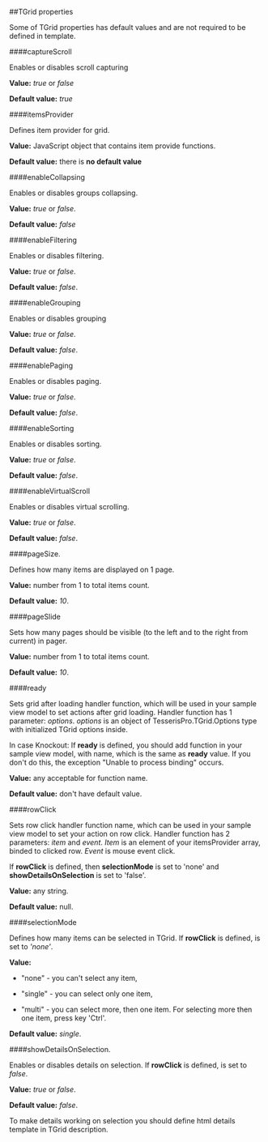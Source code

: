 ﻿##TGrid properties

Some of TGrid properties has default values and are not required to be defined in template.

####captureScroll
    
Enables or disables scroll capturing

**Value:** *true* or *false*

**Default value:** *true*


####itemsProvider
    
Defines item provider for grid.

**Value:** JavaScript object that contains item provide functions.

**Default value:** there is **no default value**

####enableCollapsing

Enables or disables groups collapsing.

**Value:** *true* or *false*. 

**Default value:** *false*

####enableFiltering

Enables or disables filtering.

**Value:** *true* or *false*.

**Default value:** *false*.

####enableGrouping

Enables or disables grouping

**Value:** *true* or *false*.

**Default value:** *false*.

####enablePaging

Enables or disables paging.

**Value:** *true* or *false*.

**Default value:** *false*.

####enableSorting

Enables or disables sorting.

**Value:** *true* or *false*.

**Default value:** *false*.

####enableVirtualScroll

Enables or disables virtual scrolling.

**Value:** *true* or *false*.

**Default value:** *false*.

####pageSize.

Defines how many items are displayed on 1 page.

**Value:** number from 1 to total items count.

**Default value:** *10*.

####pageSlide

Sets how many pages should be visible (to the left and to the right from current) in pager.

**Value:** number from 1 to  total items count.

**Default value:** *10*.

####ready

Sets grid after loading handler function, which will be used in your sample view model to set actions after grid loading. Handler function has 1 parameter: *options*. *options* is an object of TesserisPro.TGrid.Options type with initialized TGrid options inside.

In case Knockout: If **ready** is defined, you should add function in your sample view model, with name, which is the same as **ready** value. If you don't do this, the exception "Unable to process binding" occurs. 

**Value:** any acceptable for function name.

**Default value:** don't have default value.

####rowClick

Sets row click handler function name, which can be used in your sample view model to set your action on row click. Handler function has 2 parameters: *item* and *event*. *Item* is an element of your itemsProvider array, binded to clicked row. *Event* is mouse event click.

If **rowClick** is defined, then **selectionMode** is set to 'none' and **showDetailsOnSelection** is set to 'false'.

**Value:** any string.

**Default value:** null.

####selectionMode

Defines how many items can be selected in TGrid. If **rowClick** is defined, is set to  *'none'*.

**Value:**
+ "none" - you can't select any item,
 
+ "single" - you can select only one item, 

+ "multi" - you can select more, then one item. For selecting more then one item, press key 'Ctrl'.

**Default value:** *single*.

####showDetailsOnSelection.

Enables or disables details on selection. If **rowClick** is defined, is set to *false*.

**Value:** *true* or *false*.

**Default value:** *false*.
    
To make details working on selection you should define html details template in TGrid description.

